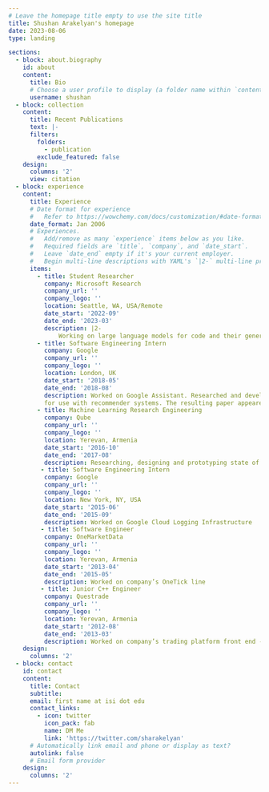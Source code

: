 ```yaml
---
# Leave the homepage title empty to use the site title
title: Shushan Arakelyan's homepage
date: 2023-08-06
type: landing

sections:
  - block: about.biography
    id: about
    content:
      title: Bio
      # Choose a user profile to display (a folder name within `content/authors/`)
      username: shushan
  - block: collection
    content:
      title: Recent Publications
      text: |-
      filters:
        folders:
          - publication
        exclude_featured: false
    design:
      columns: '2'
      view: citation
  - block: experience
    content:
      title: Experience
      # Date format for experience
      #   Refer to https://wowchemy.com/docs/customization/#date-format
      date_format: Jan 2006
      # Experiences.
      #   Add/remove as many `experience` items below as you like.
      #   Required fields are `title`, `company`, and `date_start`.
      #   Leave `date_end` empty if it's your current employer.
      #   Begin multi-line descriptions with YAML's `|2-` multi-line prefix.
      items:
        - title: Student Researcher
          company: Microsoft Research
          company_url: ''
          company_logo: ''
          location: Seattle, WA, USA/Remote
          date_start: '2022-09'
          date_end: '2023-03'
          description: |2-
              Working on large language models for code and their generalization. The resulting paper is currently under review.
        - title: Software Engineering Intern
          company: Google
          company_url: ''
          company_logo: ''
          location: London, UK
          date_start: '2018-05'
          date_end: '2018-08'
          description: Worked on Google Assistant. Researched and developed methods for descriptions of user profiles 
          for use with recommender systems. The resulting paper appeared in SIGIR'19.
        - title: Machine Learning Research Engineering
          company: Qube
          company_url: ''
          company_logo: ''
          location: Yerevan, Armenia
          date_start: '2016-10'
          date_end: '2017-08'
          description: Researching, designing and prototyping state of the art algorithms for computer graphics, image processing, 3D optimization and face reenactment from RGB input.
         - title: Software Engineering Intern
          company: Google
          company_url: ''
          company_logo: ''
          location: New York, NY, USA
          date_start: '2015-06'
          date_end: '2015-09'
          description: Worked on Google Cloud Logging Infrastructure
         - title: Software Engineer
          company: OneMarketData
          company_url: ''
          company_logo: ''
          location: Yerevan, Armenia
          date_start: '2013-04'
          date_end: '2015-05'
          description: Worked on company’s OneTick line
         - title: Junior C++ Engineer
          company: Questrade
          company_url: ''
          company_logo: ''
          location: Yerevan, Armenia
          date_start: '2012-08'
          date_end: '2013-03'
          description: Worked on company’s trading platform front end - a transaction processing application.
    design:
      columns: '2'
  - block: contact
    id: contact
    content:
      title: Contact
      subtitle:
      email: first name at isi dot edu
      contact_links:
        - icon: twitter
          icon_pack: fab
          name: DM Me
          link: 'https://twitter.com/sharakelyan'
      # Automatically link email and phone or display as text?
      autolink: false
      # Email form provider
    design:
      columns: '2'
---
```

